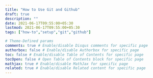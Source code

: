 ```yaml
---
title: "How to Use Git and Github"
draft: true
description: ""
date: 2021-06-17T09:55:00+05:30
lastmod: 2021-06-17T09:55:00+05:30
tags: ["how-to","setup","git","github"]

# Theme-Defined params
comments: true # Enable/disable Disqus comments for specific page
authorbox: false # Enable/disable Authorbox for specific page
toc: false # Enable/disable Table of Contents for specific page
tocOpen: false # Open Table of Contents block for specific page
mathjax: true # Enable/disable MathJax for specific page
related: true # Enable/disable Related content for specific page
---
```


<!--more-->